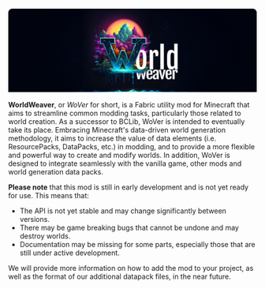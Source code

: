 ![](./public/img/header.png)

**WorldWeaver**, or *WoVer* for short, is a Fabric utility mod for Minecraft that aims to streamline common modding
tasks, particularly those related to world creation. As a successor to BCLib, WoVer is intended to eventually take its
place. Embracing Minecraft's data-driven world generation methodology, it aims to increase the value of data elements
(i.e. ResourcePacks, DataPacks, etc.) in modding, and to provide a more flexible and powerful way to create and modify
worlds.
In addition, WoVer is designed to integrate seamlessly with the vanilla game, other mods and world generation data
packs.

**Please note** that this mod is still in early development and is not yet ready for use. This means that:

- The API is not yet stable and may change significantly between versions.
- There may be game breaking bugs that cannot be undone and may destroy worlds.
- Documentation may be missing for some parts, especially those that are still under active development.

We will provide more information on how to add the mod to your project, as well as the format of our additional
datapack files, in the near future. 

 